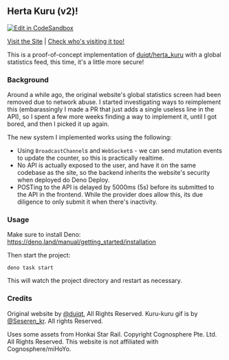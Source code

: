 ## Herta Kuru (v2)!

[![Edit in CodeSandbox](https://assets.codesandbox.io/github/button-edit-lime.svg)](https://codesandbox.io/p/github/sr229/kuru-kuru)

[Visit the Site](https://herta.deno.dev/) | [Check who's visiting it too!](https://takeback.bysourfruit.com/tracked/herta.deno.dev)

This is a proof-of-concept implementation of [duiqt/herta_kuru](https://github.com/duiqt/herta_kuru) with a global statistics feed, this time, it's a little more secure!

### Background

Around a while ago, the original website's global statistics screen had been removed due to network abuse. I started investigating ways to reimplement this (embarassingly I made a PR that just adds a single useless line in the API), so I spent a few more weeks
finding a way to implement it, until I got bored, and then I picked it up again.

The new system I implemented works using the following:

- Using `BroadcastChannel`s and `WebSocket`s - we can send mutation events to update the counter, so this is practically realtime.
- No API is actually exposed to the user, and have it on the same codebase as the site, so the backend inherits the website's security when deployed do Deno Deploy.
- POSTing to the API is delayed by 5000ms (5s) before its submitted to the API in the frontend. While the provider does allow this, its due diligence to only submit it when there's inactivity.

### Usage

Make sure to install Deno: https://deno.land/manual/getting_started/installation

Then start the project:

```
deno task start
```

This will watch the project directory and restart as necessary.

### Credits

Original website by [@duiqt](https://github.com/duiqt/herta_kuru), All Rights Reserved. Kuru-kuru gif is by [@Seseren_kr](https://twitter.com/Seseren_kr). All rights Reserved.

Uses some assets from Honkai Star Rail. Copyright Cognosphere Pte. Ltd. All Rights Reserved. This website is not affiliated with Cognosphere/miHoYo.
